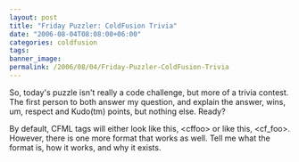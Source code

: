 ```yaml
---
layout: post
title: "Friday Puzzler: ColdFusion Trivia"
date: "2006-08-04T08:08:00+06:00"
categories: coldfusion 
tags: 
banner_image: 
permalink: /2006/08/04/Friday-Puzzler-ColdFusion-Trivia
---
```


So, today's puzzle isn't really a code challenge, but more of a trivia contest. The first person to both answer my question, and explain the answer, wins, um, respect and Kudo(tm) points, but nothing else. Ready? 

By default, CFML tags will either look like this, &lt;cffoo&gt; or like this, &lt;cf_foo&gt;. However, there is one more format that works as well. Tell me what the format is, how it works, and why it exists.